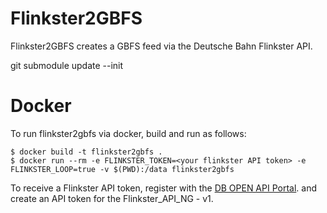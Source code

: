 # Flinkster2GBFS

Flinkster2GBFS creates a GBFS feed via the Deutsche Bahn Flinkster API.



git submodule update --init

Docker 
======

To run flinkster2gbfs via docker, build and run as follows:

```
$ docker build -t flinkster2gbfs .
$ docker run --rm -e FLINKSTER_TOKEN=<your flinkster API token> -e FLINKSTER_LOOP=true -v $(PWD):/data flinkster2gbfs
```
To receive a Flinkster API token, register with the 
[DB OPEN API Portal](https://developer.deutschebahn.com/store/site/pages/getting-started.jag).
and create an API token for the Flinkster_API_NG - v1.

